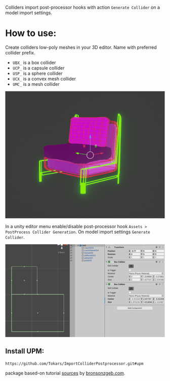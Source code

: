 Colliders import post-processor hooks with action `Generate Collider` on a model import settings.

# How to use:
Create colliders low-poly meshes in your 3D editor. Name with preferred collider prefix.
- `UBX_` is a box collider
- `UCP_` is a capsule collider
- `USP_` is a sphere collider
- `UCX_` is a convex mesh collider
- `UMC_` is a mesh collider

![Example](https://github.com/Tokars/ImportColliderPostprocessor/blob/master/screenshots/blender_setup.gif)

In a unity editor menu enable/disable post-processor hook
`Assets > PostProcess Collider Generation`.
On model import settings `Generate Collider`.

![Example](https://github.com/Tokars/ImportColliderPostprocessor/blob/master/screenshots/unity_box_colliders.png)


## Install UPM:
```git
https://github.com/Tokars/ImportColliderPostprocessor.git#upm
```

package based-on tutorial [sources](https://bronsonzgeb.com/index.php/2021/11/27/better-collider-generation-with-asset-processors/) by [bronsonzgeb.com](bronsonzgeb.com).

